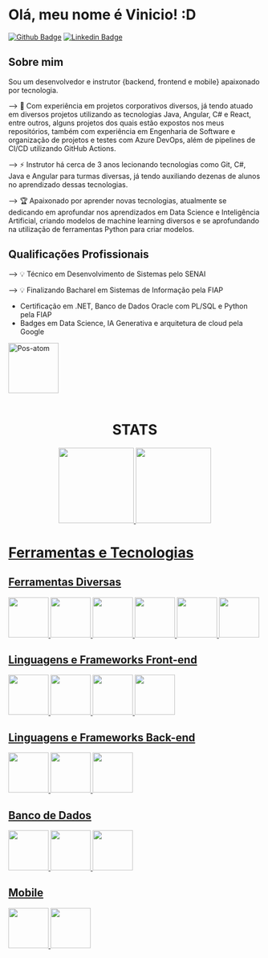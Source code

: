 # Olá, meu nome é Vinicio! :D

[![Github Badge](https://img.shields.io/badge/-Github-000?style=flat-square&logo=Github&logoColor=white&link=https://github.com/Viniart)](https://github.com/Viniart)
[![Linkedin Badge](https://img.shields.io/badge/-LinkedIn-blue?style=flat-square&logo=Linkedin&logoColor=white&link=https://www.linkedin.com/in/vinicio-santos-28754a210/)](https://www.linkedin.com/in/vinicio-santos-28754a210/)

## Sobre mim
Sou um desenvolvedor e instrutor {backend, frontend e mobile} apaixonado por tecnologia.

--> 🔭 Com experiência em projetos corporativos diversos, já tendo atuado em diversos projetos utilizando as tecnologias Java, Angular, C# e React, entre outros, alguns projetos dos quais estão expostos nos meus repositórios, também com experiência em Engenharia de Software e organização de projetos e testes com Azure DevOps, além de pipelines de CI/CD utilizando GitHub Actions.

--> ⚡ Instrutor há cerca de 3 anos lecionando tecnologias como Git, C#, Java e Angular para turmas diversas, já tendo auxiliando dezenas de alunos no aprendizado dessas tecnologias.

--> 🏆 Apaixonado por aprender novas tecnologias, atualmente se dedicando em aprofundar nos aprendizados em Data Science e Inteligência Artificial, criando modelos de machine learning diversos e se aprofundando na utilização de ferramentas Python para criar modelos.

## Qualificações Profissionais

--> 💡 Técnico em Desenvolvimento de Sistemas pelo SENAI

--> 💡 Finalizando Bacharel em Sistemas de Informação pela FIAP

- Certificação em .NET, Banco de Dados Oracle com PL/SQL e Python pela FIAP
- Badges em Data Science, IA Generativa e arquitetura de cloud pela Google

<img alt="Pos-atom" height="100" wixth="100" src="https://logos-world.net/wp-content/uploads/2021/02/Google-Cloud-Logo.png" /> 

<div align="center" style="display: inline_block"><br>
  <h1>STATS</h1>
   <a href="https://github.com/Viniart">
  <img height="150em" src="https://github-readme-stats.vercel.app/api?username=viniart&show_icons=true&theme=tokyonight&include_all_commits=true&count_public=true"/>

  <img height="150" src="https://github-readme-stats.vercel.app/api/top-langs/?username=viniart&hide_progress=true"/>
</div>
<h1>Ferramentas e Tecnologias</h1>

<div>

  <h2>Ferramentas Diversas</h2>
<img src="https://cdn.jsdelivr.net/gh/devicons/devicon/icons/git/git-original.svg" width="80" height="80"/>
<img height="80" width="80" src="https://cdn.jsdelivr.net/gh/devicons/devicon@latest/icons/figma/figma-original.svg" />
<img height="80" width="80" src="https://cdn.jsdelivr.net/gh/devicons/devicon@latest/icons/azuredevops/azuredevops-original.svg" />
<img height="80" width="80" src="https://cdn.jsdelivr.net/gh/devicons/devicon@latest/icons/docker/docker-original.svg" />
<img height="80" width="80" src="https://cdn.jsdelivr.net/gh/devicons/devicon@latest/icons/intellij/intellij-original.svg" />
<img height="80" width="80" src="https://cdn.jsdelivr.net/gh/devicons/devicon@latest/icons/python/python-original.svg" />
          

<h2>Linguagens e Frameworks Front-end</h2>
<img src="https://cdn.jsdelivr.net/gh/devicons/devicon/icons/javascript/javascript-original.svg" width="80" height="80"/>
<img src="https://cdn.jsdelivr.net/gh/devicons/devicon/icons/typescript/typescript-original.svg" width="80" height="80"/>     
<img src="https://cdn.jsdelivr.net/gh/devicons/devicon/icons/react/react-original.svg" width="80" height="80"/>
<img src="https://cdn.jsdelivr.net/gh/devicons/devicon/icons/angularjs/angularjs-original.svg" width="80" height="80"/>

<h2>Linguagens e Frameworks Back-end</h2>
<img src="https://cdn.jsdelivr.net/gh/devicons/devicon/icons/csharp/csharp-original.svg" width="80" height="80"/>
<img src="https://cdn.jsdelivr.net/gh/devicons/devicon/icons/java/java-original.svg" width="80" height="80"/>
<img src="https://cdn.jsdelivr.net/gh/devicons/devicon/icons/spring/spring-original.svg" width="80" height="80"/>

<h2>Banco de Dados</h2>
<img src="https://cdn.jsdelivr.net/gh/devicons/devicon/icons/postgresql/postgresql-original.svg" width="80" height="80"/>  
<img src="https://cdn.jsdelivr.net/gh/devicons/devicon@latest/icons/oracle/oracle-original.svg" width="80" height="80"/>
<img src="https://cdn.jsdelivr.net/gh/devicons/devicon@latest/icons/microsoftsqlserver/microsoftsqlserver-original-wordmark.svg" width="80" height="80"/>
        
<h2>Mobile</h2>
<img src="https://cdn.jsdelivr.net/gh/devicons/devicon/icons/flutter/flutter-original.svg" width="80" height="80"/>
<img src="https://cdn.jsdelivr.net/gh/devicons/devicon@latest/icons/swift/swift-original.svg" width="80" height="80"/>
          

</div>
<br>
<br>
<div>
